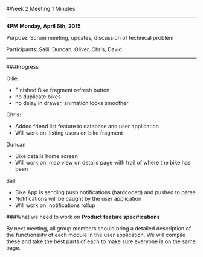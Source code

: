 #Week 2 Meeting 1 Minutes

---

**4PM Monday, April 6th, 2015**

Purpose: Scrum meeting, updates, discussion of technical problem

Participants: Saili, Duncan, Oliver, Chris, David

---

###Progress

Ollie:
 
 - Finished Bike fragment refresh button
 - no duplicate bikes
 - no delay in drawer, animation looks smoother
 
Chris:

 - Added friend list feature to database and user application
 - Will work on: listing users on bike fragment
 
Duncan

 - Bike details home screen
 - Will work on: map view on details page with trail of where the bike has been
 
Saili

 - Bike App is sending push notifications (hardcoded) and pushed to parse
 - Notifications will be caught by the user application
 - Will work on: notifications rollup
 
###What we need to work on
**Product feature specifications**

By next meeting, all group members should bring a detailed description of the functionality of each module in the user application. We will compile these and take the best parts of each to make sure everyone is on the same page.
